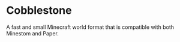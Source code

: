# Cobblestone
A fast and small Minecraft world format that is compatible with both Minestom and Paper.
